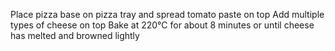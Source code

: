 Place pizza base on pizza tray and spread tomato paste on top
Add multiple types of cheese on top
Bake at 220°C for about 8 minutes or until cheese has melted and browned lightly